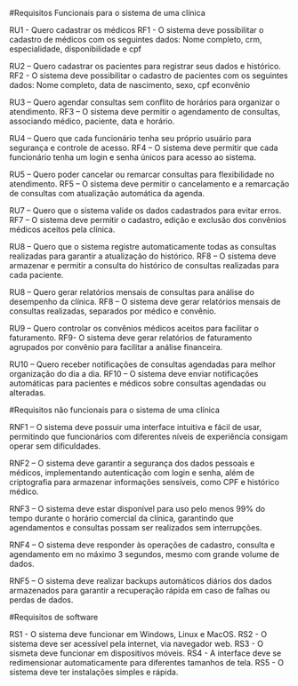 #Requisitos Funcionais para o sistema de uma clínica 

RU1 - Quero cadastrar os médicos
RF1 - O sistema deve possibilitar o cadastro de médicos com os seguintes dados: Nome completo, crm, especialidade, disponibilidade e cpf

RU2 – Quero cadastrar os pacientes para registrar seus dados e histórico.
RF2 - O sistema deve possibilitar o cadastro de pacientes com os seguintes dados: Nome completo, data de nascimento, sexo, cpf econvênio

RU3 – Quero agendar consultas sem conflito de horários para organizar o atendimento.
RF3 – O sistema deve permitir o agendamento de consultas, associando médico, paciente, data e horário.

RU4 – Quero que cada funcionário tenha seu próprio usuário para segurança e controle de acesso.
RF4 – O sistema deve permitir que cada funcionário tenha um login e senha únicos para acesso ao sistema.

RU5 – Quero poder cancelar ou remarcar consultas para flexibilidade no atendimento.
RF5 – O sistema deve permitir o cancelamento e a remarcação de consultas com atualização automática da agenda.

RU7 – Quero que o sistema valide os dados cadastrados para evitar erros.
RF7 – O sistema deve permitir o cadastro, edição e exclusão dos convênios médicos aceitos pela clínica.

RU8 – Quero que o sistema registre automaticamente todas as consultas realizadas para garantir a atualização do histórico.
RF8 – O sistema deve armazenar e permitir a consulta do histórico de consultas realizadas para cada paciente.

RU8 – Quero gerar relatórios mensais de consultas para análise do desempenho da clínica.
RF8 – O sistema deve gerar relatórios mensais de consultas realizadas, separados por médico e convênio.

RU9 – Quero controlar os convênios médicos aceitos para facilitar o faturamento.
RF9- O sistema deve gerar relatórios de faturamento agrupados por convênio para facilitar a análise financeira.

RU10 – Quero receber notificações de consultas agendadas para melhor organização do dia a dia.
RF10 – O sistema deve enviar notificações automáticas para pacientes e médicos sobre consultas agendadas ou alteradas.

#Requisitos não funcionais para o sistema de uma clínica

RNF1 – O sistema deve possuir uma interface intuitiva e fácil de usar, permitindo que funcionários com diferentes níveis de experiência consigam operar sem dificuldades.

RNF2 – O sistema deve garantir a segurança dos dados pessoais e médicos, implementando autenticação com login e senha, além de criptografia para armazenar informações sensíveis, como CPF e histórico médico.

RNF3 – O sistema deve estar disponível para uso pelo menos 99% do tempo durante o horário comercial da clínica, garantindo que agendamentos e consultas possam ser realizados sem interrupções.

RNF4 – O sistema deve responder às operações de cadastro, consulta e agendamento em no máximo 3 segundos, mesmo com grande volume de dados.

RNF5 – O sistema deve realizar backups automáticos diários dos dados armazenados para garantir a recuperação rápida em caso de falhas ou perdas de dados.

#Requisitos de software

RS1 - O sistema deve funcionar em Windows, Linux e MacOS.
RS2 - O sistema deve ser acessível pela internet, via navegador web.
RS3 - O sismeta deve funcionar em dispositivos móveis.
RS4 - A interface deve se redimensionar automaticamente para diferentes tamanhos de tela.
RS5 - O sistema deve ter instalações simples e rápida.
